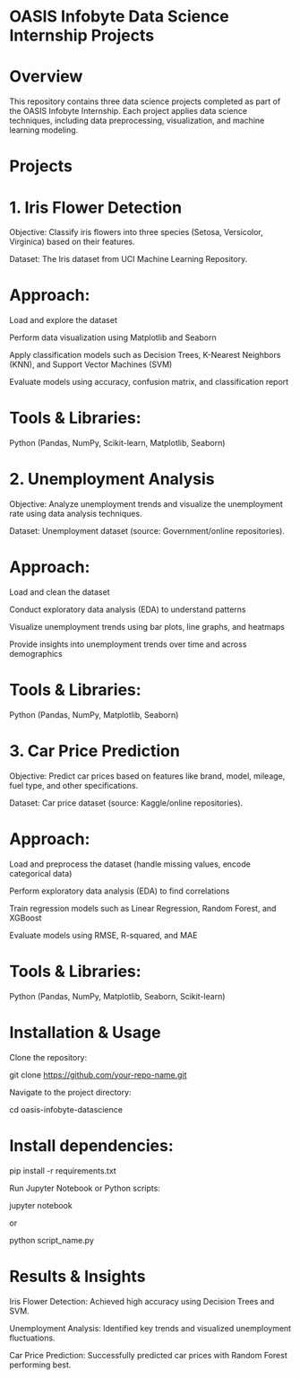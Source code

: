 # OASIS Infobyte Data Science Internship Projects

# Overview

This repository contains three data science projects completed as part of the OASIS Infobyte Internship. Each project applies data science techniques, including data preprocessing, visualization, and machine learning modeling.

# Projects

# 1. Iris Flower Detection

Objective: Classify iris flowers into three species (Setosa, Versicolor, Virginica) based on their features.

Dataset: The Iris dataset from UCI Machine Learning Repository.

# Approach:

Load and explore the dataset

Perform data visualization using Matplotlib and Seaborn

Apply classification models such as Decision Trees, K-Nearest Neighbors (KNN), and Support Vector Machines (SVM)

Evaluate models using accuracy, confusion matrix, and classification report

# Tools & Libraries:

Python (Pandas, NumPy, Scikit-learn, Matplotlib, Seaborn)

# 2. Unemployment Analysis

Objective: Analyze unemployment trends and visualize the unemployment rate using data analysis techniques.

Dataset: Unemployment dataset (source: Government/online repositories).

# Approach:

Load and clean the dataset

Conduct exploratory data analysis (EDA) to understand patterns

Visualize unemployment trends using bar plots, line graphs, and heatmaps

Provide insights into unemployment trends over time and across demographics

# Tools & Libraries:

Python (Pandas, NumPy, Matplotlib, Seaborn)

# 3. Car Price Prediction

Objective: Predict car prices based on features like brand, model, mileage, fuel type, and other specifications.

Dataset: Car price dataset (source: Kaggle/online repositories).

# Approach:

Load and preprocess the dataset (handle missing values, encode categorical data)

Perform exploratory data analysis (EDA) to find correlations

Train regression models such as Linear Regression, Random Forest, and XGBoost

Evaluate models using RMSE, R-squared, and MAE

# Tools & Libraries:

Python (Pandas, NumPy, Matplotlib, Seaborn, Scikit-learn)

# Installation & Usage

Clone the repository:

git clone https://github.com/your-repo-name.git

Navigate to the project directory:

cd oasis-infobyte-datascience

# Install dependencies:

pip install -r requirements.txt

Run Jupyter Notebook or Python scripts:

jupyter notebook

or

python script_name.py

# Results & Insights

Iris Flower Detection: Achieved high accuracy using Decision Trees and SVM.

Unemployment Analysis: Identified key trends and visualized unemployment fluctuations.

Car Price Prediction: Successfully predicted car prices with Random Forest performing best.

